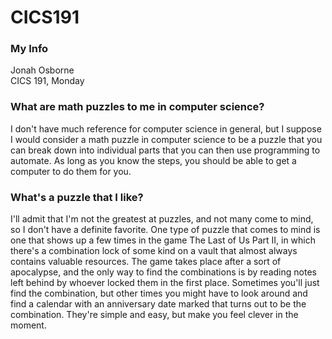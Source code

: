 # CICS191  

### My Info
Jonah Osborne  
CICS 191, Monday  

### What are math puzzles to me in computer science?
I don't have much reference for computer science in general, but I suppose I would consider a math puzzle in
 computer science to be a puzzle that you can break down into individual parts that you can then use programming to 
automate. As long as you know the steps, you should be able to get a computer to do them for you.  

### What's a puzzle that I like?
I'll admit that I'm not the greatest at puzzles, and not many come to mind, so I don't have a definite favorite.
 One type of puzzle that comes to mind is one that shows up a few times in the game The Last of Us Part II, in which 
there's a combination lock of some kind on a vault that almost always contains valuable resources. The game takes place 
after a sort of apocalypse, and the only way to find the combinations is by reading notes left behind by whoever locked 
them in the first place. Sometimes you'll just find the combination, but other times you might have to look around and 
find a calendar with an anniversary date marked that turns out to be the combination. They're simple and easy, but make 
you feel clever in the moment.